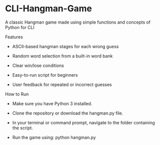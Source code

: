# CLI-Hangman-Game
A classic Hangman game made using simple functions and concepts of Python for CLI

Features

* ASCII-based hangman stages for each wrong guess

* Random word selection from a built-in word bank

* Clear win/lose conditions

* Easy-to-run script for beginners

* User feedback for repeated or incorrect guesses


How to Run

* Make sure you have Python 3 installed.

* Clone the repository or download the hangman.py file.

* In your terminal or command prompt, navigate to the folder containing the script.

* Run the game using: python hangman.py
